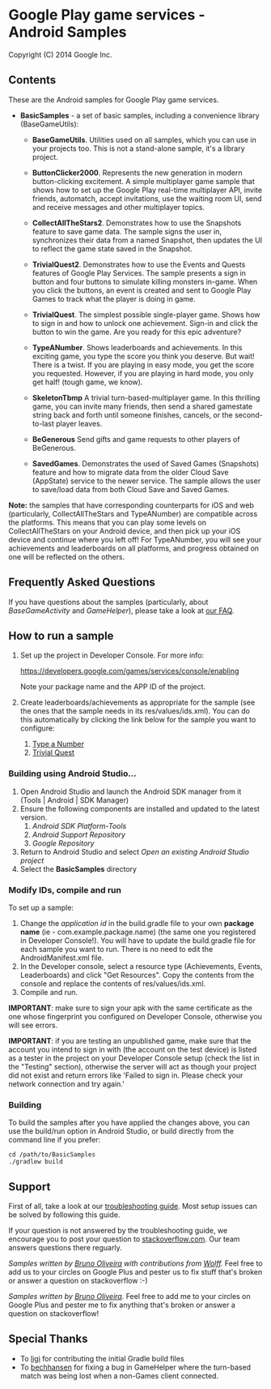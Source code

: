 Google Play game services - Android Samples
===========================================
Copyright (C) 2014 Google Inc.

<h2>Contents</h2>

These are the Android samples for Google Play game services.

* **BasicSamples** - a set of basic samples, including a convenience library (BaseGameUtils):

    * **BaseGameUtils**. Utilities used on all samples, which you can use in your projects too. This is not a stand-alone sample, it's a library project.

    * **ButtonClicker2000**. Represents the new generation in modern button-clicking excitement. A simple multiplayer game sample that shows how to set up the Google Play real-time multiplayer API, invite friends, automatch, accept invitations, use the waiting room UI, send and receive messages and other multiplayer topics.

    * **CollectAllTheStars2**. Demonstrates how to use the Snapshots feature to save game data. The sample signs the user in, synchronizes their data from a named Snapshot, then updates the UI to reflect the game state saved in the Snapshot.

    * **TrivialQuest2**. Demonstrates how to use the Events and Quests features of Google Play Services. The sample presents a sign in button and four buttons to simulate killing monsters in-game. When you click the buttons, an event is
created and sent to Google Play Games to track what the player is doing in game.

    * **TrivialQuest**. The simplest possible single-player game. Shows how to sign in and how to unlock one achievement. Sign-in and click the button to win the game. Are you ready for this epic adventure?

    * **TypeANumber**. Shows leaderboards and achievements. In this exciting game, you type the score you think you deserve. But wait! There is a twist. If you are playing in easy mode, you get the score you requested. However, if you are playing in hard mode, you only get half! (tough game, we know).

   * **SkeletonTbmp** A trivial turn-based-multiplayer game.  In this thrilling game, you can invite many friends, then send a shared gamestate string back and forth until someone finishes, cancels, or the second-to-last player leaves.

   * **BeGenerous** Send gifts and game requests to other players of BeGenerous.

   * **SavedGames**. Demonstrates the used of Saved Games (Snapshots) feature and how to migrate data from the older Cloud Save (AppState) service to the newer service.  The sample allows the user to save/load data from both Cloud Save and Saved Games.

**Note:** the samples that have corresponding counterparts for iOS and web (particularly, CollectAllTheStars and TypeANumber) are compatible across the platforms. This means that you can play some levels on CollectAllTheStars on your Android device, and then pick up your iOS device and continue where you left off! For TypeANumber, you will see your achievements and leaderboards on all platforms, and progress obtained on one will be reflected on the others.

<h2>Frequently Asked Questions</h2>

If you have questions about the samples (particularly, about *BaseGameActivity* and *GameHelper*), please
take a look at [our FAQ](https://github.com/playgameservices/android-samples/blob/master/FAQ.txt).

<h2>How to run a sample</h2>

1. Set up the project in Developer Console. For more info:

      https://developers.google.com/games/services/console/enabling

   Note your package name and the APP ID of the project.

1. Create leaderboards/achievements as appropriate for the sample (see the ones that the sample needs in its res/values/ids.xml).  You can do this automatically by clicking the link below for the sample you want to configure:
   1. [Type a Number](http://playgameservices.github.io/android-basic-samples/config-magic/index.html?sample=typeanumber)
   1. [Trivial Quest](http://playgameservices.github.io/android-basic-samples/config-magic/index.html?sample=trivialquest)

<h3>Building using Android Studio...</h3>

1. Open Android Studio and launch the Android SDK manager from it (Tools | Android | SDK Manager)
1. Ensure the following components are installed and updated to the latest version.
   1. *Android SDK Platform-Tools*
   1. *Android Support Repository*
   1. *Google Repository*
1. Return to Android Studio and select *Open an existing Android Studio project*
1. Select the **BasicSamples** directory

<h3>Modify IDs, compile and run</h3>

To set up a sample:

1. Change the *application id* in the build.gradle file to your own **package name** (ie - com.example.package.name)
   (the same one you registered in Developer Console!).  You will have to update
   the build.gradle file for each sample you want to run.  There is no need to
   edit the AndroidManifest.xml file.
1. In the Developer console, select a resource type
   (Achievements, Events, Leaderboards) and click "Get Resources".  Copy the
    contents from the console and replace the contents of res/values/ids.xml.
1. Compile and run.

**IMPORTANT**: make sure to sign your apk with the same certificate
as the one whose fingerprint you configured on Developer Console, otherwise
you will see errors.

**IMPORTANT**: if you are testing an unpublished game, make sure that the account you intend
to sign in with (the account on the test device) is listed as a tester in the
project on your Developer Console setup (check the list in the "Testing"
section), otherwise the server will act as though your project did not exist and
return errors like 'Failed to sign in. Please check your network connection and try again.'

<h3>Building</h3>
To build the samples after you have applied the changes above, you can use the build/run option in Android Studio, or build directly from the command line if you prefer:

    cd /path/to/BasicSamples
    ./gradlew build

<h2>Support</h2>

First of all, take a look at our [troubleshooting guide](https://developers.google.com/games/services/android/troubleshooting). Most setup issues can be solved by following this guide.

If your question is not answered by the troubleshooting guide, we encourage you to post your question to [stackoverflow.com](stackoverflow.com). Our team answers questions there reguarly.

*Samples written by [Bruno Oliveira](http://plus.google.com/+BrunoOliveira) with contributions from [Wolff](http://plus.google.com/+WolffDobson).* Feel free to add us to your circles on Google Plus and pester us to fix stuff that's broken or answer a question on stackoverflow :-)

*Samples written by [Bruno Oliveira](http://plus.google.com/+BrunoOliveira).* Feel free to add me to your circles on Google Plus and pester me to fix anything that's broken or answer a question on stackoverflow!

<h2>Special Thanks</h2>

* To [ligi](http://github.com/ligi) for contributing the initial Gradle build files
* To [bechhansen](https://github.com/bechhansen) for fixing a bug in GameHelper where the turn-based match was being lost when a non-Games client connected.
